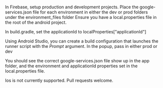 In Firebase, setup production and development projects.
Place the google-services.json file for each environment in either the dev or prod folders under the environment_files folder
Ensure you have a local.properties file in the root of the android project.

In build.gradle, set the applicationId to localProperties["applicationId"]

Using Android Studio, you can create a build configuration that launches the runner script with the $Prompt$ argument.
In the popup, pass in either prod or dev

You should see the correct google-services.json file show up in the app folder, and the environment and applicationId properties set in the local.properties file.

Ios is not currently supported. Pull requests welcome.
